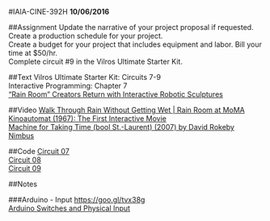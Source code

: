 #IAIA-CINE-392H
**10/06/2016**

##Assignment
Update the narrative of your project proposal if requested.  
Create a production schedule for your project.  
Create a budget for your project that includes equipment and labor. Bill your time at $50/hr.  
Complete circuit #9 in the Vilros Ultimate Starter Kit.  

##Text
Vilros Ultimate Starter Kit: Circuits 7-9  
Interactive Programming: Chapter 7  
[“Rain Room” Creators Return with Interactive Robotic Sculptures](https://www.artsy.net/article/artsy-editorial-rain-room-creators-return-with-interactive-robotic-sculptures)  

##Video
[Walk Through Rain Without Getting Wet | Rain Room at MoMA](https://www.youtube.com/watch?v=7cem71cR0S0)  
[Kinoautomat (1967): The First Interactive Movie](https://www.youtube.com/watch?v=-vnI7DtqnSw)  
[Machine for Taking Time (bool St.-Laurent) (2007) by David Rokeby](https://vimeo.com/6025597)  
[Nimbus](http://www.laphil.com/visit/nimbus)  

##Code
[Circuit 07](../arduino/Circuit_07/Circuit_07.ino)  
[Circuit 08](../arduino/Circuit_08/Circuit_08.ino)  
[Circuit 09](../arduino/Circuit_09/Circuit_09.ino)  

##Notes  

###Arduino - Input
https://goo.gl/tvx38g  
[Arduino Switches and Physical Input](http://www.trossenrobotics.com/store/c/3384-Arduino-Switches-Physical-Input.aspx)
